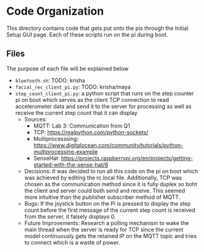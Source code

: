 # Code Organization
This directory contains code that gets put onto the pis through the Initial Setup GUI page. Each of these scripts run on the pi during boot.

## Files
The purpose of each file will be explained below
- `bluetooth.sh`: TODO: krisha
- `facial_rec_client_pi.py`: TODO: krisha/maya
- `step_count_client_pi.py`: a python script that runs on the step counter pi on boot which serves as the client TCP connection to read accelerometer data and send it to the server for processing as well as receive the current step count that it can display
    - Sources:
      - MQTT: Lab 3: Communication from Q1 
      - TCP: https://realpython.com/python-sockets/
      - Multiprocesssing: https://www.digitalocean.com/community/tutorials/python-multiprocessing-example
      - SenseHat: https://projects.raspberrypi.org/en/projects/getting-started-with-the-sense-hat/8
   - Decisions: It was decided to run all this code on the pi on boot which was achieved by editing the rc.local file. Additionally, TCP was chosen as the communication method since it is fully duplex so boht the client and server could both send and receive. This seemed more intuitive than the publisher subscriber method of MQTT.
   - Bugs: If the joystick button on the Pi is pressed to display the step count before the first message of the current step count is received from the server, it falsely displays 0.
   - Future Improvements: Research a polling mechanism to wake the main thread when the server is ready for TCP since the current model continuously gets the retained IP on the MQTT topic and tries to connect which is a waste of power.
